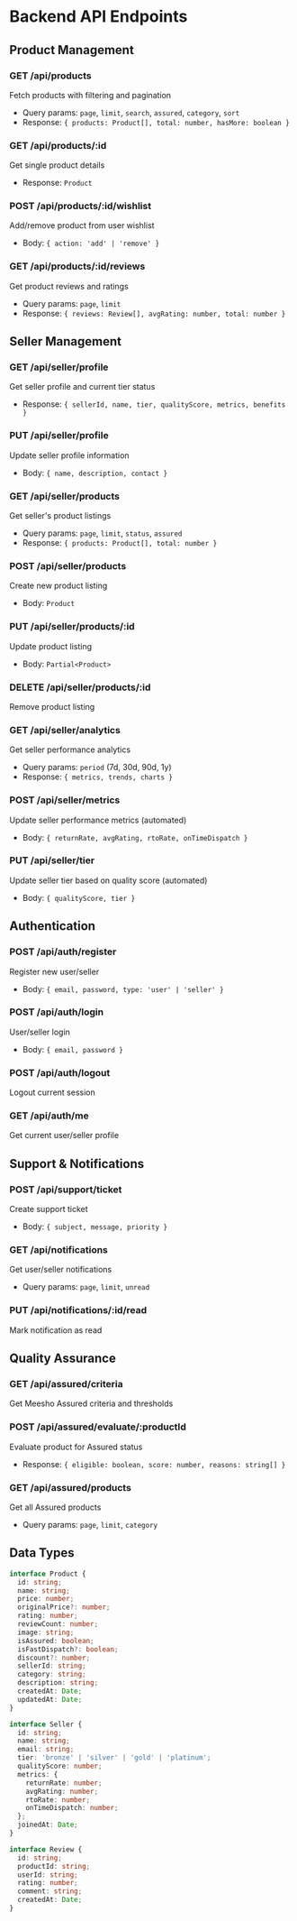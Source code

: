 # Backend API Endpoints

## Product Management

### GET /api/products
Fetch products with filtering and pagination
- Query params: `page`, `limit`, `search`, `assured`, `category`, `sort`
- Response: `{ products: Product[], total: number, hasMore: boolean }`

### GET /api/products/:id
Get single product details
- Response: `Product`

### POST /api/products/:id/wishlist
Add/remove product from user wishlist
- Body: `{ action: 'add' | 'remove' }`

### GET /api/products/:id/reviews
Get product reviews and ratings
- Query params: `page`, `limit`
- Response: `{ reviews: Review[], avgRating: number, total: number }`

## Seller Management

### GET /api/seller/profile
Get seller profile and current tier status
- Response: `{ sellerId, name, tier, qualityScore, metrics, benefits }`

### PUT /api/seller/profile
Update seller profile information
- Body: `{ name, description, contact }`

### GET /api/seller/products
Get seller's product listings
- Query params: `page`, `limit`, `status`, `assured`
- Response: `{ products: Product[], total: number }`

### POST /api/seller/products
Create new product listing
- Body: `Product`

### PUT /api/seller/products/:id
Update product listing
- Body: `Partial<Product>`

### DELETE /api/seller/products/:id
Remove product listing

### GET /api/seller/analytics
Get seller performance analytics
- Query params: `period` (7d, 30d, 90d, 1y)
- Response: `{ metrics, trends, charts }`

### POST /api/seller/metrics
Update seller performance metrics (automated)
- Body: `{ returnRate, avgRating, rtoRate, onTimeDispatch }`

### PUT /api/seller/tier
Update seller tier based on quality score (automated)
- Body: `{ qualityScore, tier }`

## Authentication

### POST /api/auth/register
Register new user/seller
- Body: `{ email, password, type: 'user' | 'seller' }`

### POST /api/auth/login
User/seller login
- Body: `{ email, password }`

### POST /api/auth/logout
Logout current session

### GET /api/auth/me
Get current user/seller profile

## Support & Notifications

### POST /api/support/ticket
Create support ticket
- Body: `{ subject, message, priority }`

### GET /api/notifications
Get user/seller notifications
- Query params: `page`, `limit`, `unread`

### PUT /api/notifications/:id/read
Mark notification as read

## Quality Assurance

### GET /api/assured/criteria
Get Meesho Assured criteria and thresholds

### POST /api/assured/evaluate/:productId
Evaluate product for Assured status
- Response: `{ eligible: boolean, score: number, reasons: string[] }`

### GET /api/assured/products
Get all Assured products
- Query params: `page`, `limit`, `category`

## Data Types

```typescript
interface Product {
  id: string;
  name: string;
  price: number;
  originalPrice?: number;
  rating: number;
  reviewCount: number;
  image: string;
  isAssured: boolean;
  isFastDispatch?: boolean;
  discount?: number;
  sellerId: string;
  category: string;
  description: string;
  createdAt: Date;
  updatedAt: Date;
}

interface Seller {
  id: string;
  name: string;
  email: string;
  tier: 'bronze' | 'silver' | 'gold' | 'platinum';
  qualityScore: number;
  metrics: {
    returnRate: number;
    avgRating: number;
    rtoRate: number;
    onTimeDispatch: number;
  };
  joinedAt: Date;
}

interface Review {
  id: string;
  productId: string;
  userId: string;
  rating: number;
  comment: string;
  createdAt: Date;
}
```